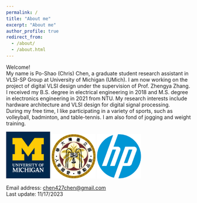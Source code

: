 ```yaml
---
permalink: /
title: "About me"
excerpt: "About me"
author_profile: true
redirect_from: 
  - /about/
  - /about.html
---
```


Welcome! <br> My name is Po-Shao (Chris) Chen, a graduate student research assistant in VLSI-SP Group at University of Michigan (UMich). I am now working on the project of digital VLSI design under the supervision of Prof. Zhengya Zhang. <br/>
I received my B.S. degree in electrical engineering in 2018 and M.S. degree in electronics engineering in 2021 from NTU. My research interests include hardware architecture and VLSI design for digital signal processing.<br/>
During my free time, I like participating in a variety of sports, such as volleyball, badminton, and table-tennis. I am also fond of jogging and weight training. <br/>

<img src='/images/U-M_Logo-Hex.png' width='120'>
<img src='/images/ntu_emblem.png' width='120' >
<img src='/images/HP.jpg' width='120' > <br/>

Email address: chen427chen@gmail.com <br/>
Last update: 11/17/2023
